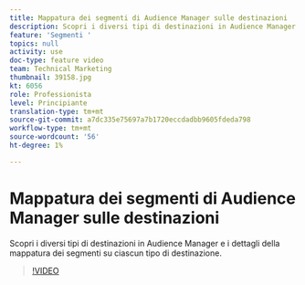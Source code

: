 ```yaml
---
title: Mappatura dei segmenti di Audience Manager sulle destinazioni
description: Scopri i diversi tipi di destinazioni in Audience Manager e i dettagli della mappatura dei segmenti su ciascun tipo di destinazione.
feature: 'Segmenti '
topics: null
activity: use
doc-type: feature video
team: Technical Marketing
thumbnail: 39158.jpg
kt: 6056
role: Professionista
level: Principiante
translation-type: tm+mt
source-git-commit: a7dc335e75697a7b1720eccdadbb9605fdeda798
workflow-type: tm+mt
source-wordcount: '56'
ht-degree: 1%

---
```



# Mappatura dei segmenti di Audience Manager sulle destinazioni

Scopri i diversi tipi di destinazioni in Audience Manager e i dettagli della mappatura dei segmenti su ciascun tipo di destinazione.

>[!VIDEO](https://video.tv.adobe.com/v/39158/?quality=12&learn=on)
